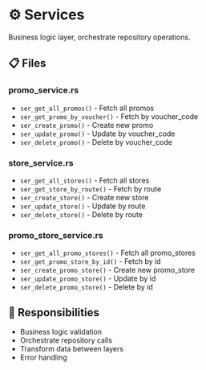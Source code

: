 # ⚙️ Services

Business logic layer, orchestrate repository operations.

## 📋 Files

### **promo_service.rs**
- `ser_get_all_promos()` - Fetch all promos
- `ser_get_promo_by_voucher()` - Fetch by voucher_code
- `ser_create_promo()` - Create new promo
- `ser_update_promo()` - Update by voucher_code
- `ser_delete_promo()` - Delete by voucher_code

### **store_service.rs**
- `ser_get_all_stores()` - Fetch all stores
- `ser_get_store_by_route()` - Fetch by route
- `ser_create_store()` - Create new store
- `ser_update_store()` - Update by route
- `ser_delete_store()` - Delete by route

### **promo_store_service.rs**
- `ser_get_all_promo_stores()` - Fetch all promo_stores
- `ser_get_promo_store_by_id()` - Fetch by id
- `ser_create_promo_store()` - Create new promo_store
- `ser_update_promo_store()` - Update by id
- `ser_delete_promo_store()` - Delete by id

## 🔑 Responsibilities

- Business logic validation
- Orchestrate repository calls
- Transform data between layers
- Error handling
